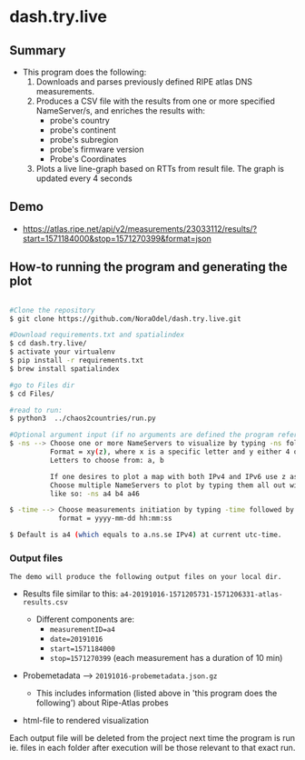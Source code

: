 # dash.try.live

## Summary

   * This program does the following:
      1. Downloads and parses previously defined RIPE atlas DNS measurements.
      2. Produces a CSV file with the results from one or more specified NameServer/s, and enriches the results with:
         * probe's country
         * probe's continent
         * probe's subregion
         * probe's firmware version
         * Probe's Coordinates
      3. Plots a live line-graph based on RTTs from result file. The graph is updated every 4 seconds



## Demo
   * https://atlas.ripe.net/api/v2/measurements/23033112/results/?start=1571184000&stop=1571270399&format=json


## How-to running the program and generating the plot

 ```bash

 #Clone the repository
 $ git clone https://github.com/NoraOdel/dash.try.live.git

 #Download requirements.txt and spatialindex
 $ cd dash.try.live/
 $ activate your virtualenv
 $ pip install -r requirements.txt
 $ brew install spatialindex

 #go to Files dir
 $ cd Files/

 #read to run:
 $ python3  ../chaos2countries/run.py

 #Optional argument input (if no arguments are defined the program refers to default values)
 $ -ns --> Choose one or more NameServers to visualize by typing -ns followed by wanted nameservers.
           Format = xy(z), where x is a specific letter and y either 4 or 6 depending on desired IPv.
           Letters to choose from: a, b

           If one desires to plot a map with both IPv4 and IPv6 use z aswell --> x46 or x64
           Choose multiple NameServers to plot by typing them all out with a space between each
           like so: -ns a4 b4 a46

 $ -time --> Choose measurements initiation by typing -time followed by desired time-of-initiation
             format = yyyy-mm-dd hh:mm:ss

 $ Default is a4 (which equals to a.ns.se IPv4) at current utc-time.

  ```

### Output files
    The demo will produce the following output files on your local dir.

   * Results file similar to this: ``a4-20191016-1571205731-1571206331-atlas-results.csv``
      * Different components are:
         *  ``measurementID=a4``
         *  ``date=20191016``
         *  ``start=1571184000``
         *  ``stop=1571270399``
              (each measurement has a duration of 10 min)

   * Probemetadata --> ``20191016-probemetadata.json.gz``
     * This includes information (listed above in 'this program does the following')
       about Ripe-Atlas probes

   * html-file to rendered visualization

   Each output file will be deleted from the project next time the program is run
   ie. files in each folder after execution will be those relevant to that exact run.

